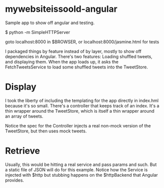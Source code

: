 mywebsiteissoold-angular
========================

Sample app to show off angular and testing.


$ python -m SimpleHTTPServer

goto localhost:8000 in $BROWSER, or localhost:8000/jasmine.html for tests





I packaged things by feature instead of by layer, mostly to show off dependencies in Angular. There's two features: Loading shuffled tweets, and displaying them. When the app loads up, it asks the FetchTweetsService to load some shuffled tweets into the TweetStore.

Display
=======
I took the liberty of including the templating for the app directly in index.hml because it's so small. There's a controller that keeps track of an index. It's a thin wrapper around the TweetStore, which is itself a thin wrapper around an array of tweets.

Notice the spec for the Controller injects a real non-mock version of the TweetStore, but then uses mock tweets.

Retrieve
========

Usually, this would be hitting a real service and pass params and such. But a static file of JSON will do for this example. Notice how the Service is injected with $http but stubbing happens on the $httpBackend that Angular provides. 
